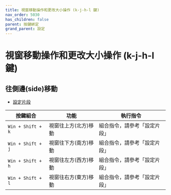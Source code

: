 ```yaml
---
title: 視窗移動操作和更改大小操作 (k-j-h-l 鍵)
nav_order: 5030
has_children: false
parent: 按鍵綁定
grand_parent: 設定
---
```



# 視窗移動操作和更改大小操作 (k-j-h-l 鍵)


## 往側邊(side)移動

* [設定片段](https://github.com/samwhelp/fedora-lxqt-adjustment/blob/main/prototype/main/lxqt-config/Main/asset/overlay/etc/skel/.config/openbox/helper/share/gen/openbox-gen-rc/Section/Keybind/WindowBeginMove.php#L10-L45)

| 按鍵組合          | 功能           | 執行指令              |
| ----------------- | -------------- | ---------------------------- |
| `Win + Shift + k` | 視窗往上方(北方)移動 | 組合指令，請參考「設定片段」 |
| `Win + Shift + j` | 視窗往下方(南方)移動 | 組合指令，請參考「設定片段」 |
| `Win + Shift + h` | 視窗往左方(西方)移動 | 組合指令，請參考「設定片段」 |
| `Win + Shift + l` | 視窗往右方(東方)移動 | 組合指令，請參考「設定片段」 |
